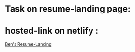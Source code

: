# Task on resume-landing page:

# hosted-link on netlify :
 <div> 
    <a href="https://resume-landing.netlify.app/" target=_blank>Ben's             Resume-Landing   
    </a>
  </div>